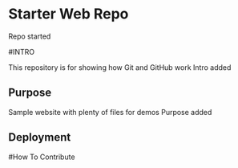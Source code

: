 # Starter Web Repo

Repo started

#INTRO

This repository is for showing how Git and GitHub work
Intro added
## Purpose

Sample website with plenty of files for demos
Purpose added
## Deployment

#How To Contribute
